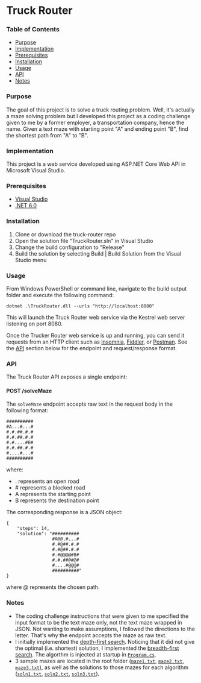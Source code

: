 # Truck Router

### Table of Contents

- [Purpose](#purpose)
- [Implementation](#implementation)
- [Prerequisites](#prerequisites)
- [Installation](#installation)
- [Usage](#usage)
- [API](#api)
- [Notes](#notes)

### Purpose

The goal of this project is to solve a truck routing problem. Well, it's actually a maze solving problem but I developed this project as a coding challenge given to me by a former employer, a transportation company, hence the name. Given a text maze with starting point "A" and ending point "B", find the shortest path from "A" to "B".

### Implementation

This project is a web service developed using ASP.NET Core Web API in Microsoft Visual Studio.

### Prerequisites

- [Visual Studio](https://www.visualstudio.com/downloads/)
- [.NET 6.0](https://dotnet.microsoft.com/en-us/download/dotnet/6.0)

### Installation

1. Clone or download the truck-router repo
1. Open the solution file "TruckRouter.sln" in Visual Studio
1. Change the build configuration to "Release"
1. Build the solution by selecting Build | Build Solution from the Visual Studio menu

### Usage

From Windows PowerShell or command line, navigate to the build output folder and execute the following command:

```
dotnet .\TruckRouter.dll --urls "http://localhost:8080"
```

This will launch the Truck Router web service via the Kestrel web server listening on port 8080.

Once the Trucker Router web service is up and running, you can send it requests from an HTTP client such as [Insomnia](https://insomnia.rest/), [Fiddler](http://www.telerik.com/fiddler), or [Postman](https://www.getpostman.com/). See the [API](#api) section below for the endpoint and request/response format. 

### API

The Truck Router API exposes a single endpoint:

#### POST /solveMaze

The `solveMaze` endpoint accepts raw text in the request body in the following format:

```
##########
#A...#...#
#.#.##.#.#
#.#.##.#.#
#.#....#B#
#.#.##.#.#
#....#...#
##########
```

where:

- . represents an open road
- \# represents a blocked road
- A represents the starting point
- B represents the destination point

The corresponding response is a JSON object:

```
{
    "steps": 14,
    "solution": "##########
                 #A@@.#...#
                 #.#@##.#.#
                 #.#@##.#.#
                 #.#@@@@#B#
                 #.#.##@#@#
                 #....#@@@#
                 ##########"
}
```

where @ represents the chosen path.

### Notes

- The coding challenge instructions that were given to me specified the input format to be the text maze only, not the text maze wrapped in JSON. Not wanting to make assumptions, I followed the directions to the letter. That's why the endpoint accepts the maze as raw text.
- I initially implemented the [depth-first search](https://en.wikipedia.org/wiki/Depth-first_search). Noticing that it did not give the optimal (i.e. shortest) solution, I implemented the [breadth-first search](https://en.wikipedia.org/wiki/Breadth-first_search). The algorthm is injected at startup in [`Program.cs`](TruckRouter/Program.cs).
- 3 sample mazes are located in the root folder ([`maze1.txt`](maze1.txt), [`maze2.txt`](maze2.txt), [`maze3.txt`](maze3.txt)), as well as the solutions to those mazes for each algorithm ([`soln1.txt`](soln1.txt), [`soln2.txt`](soln2.txt), [`soln3.txt`](soln3.txt)).
